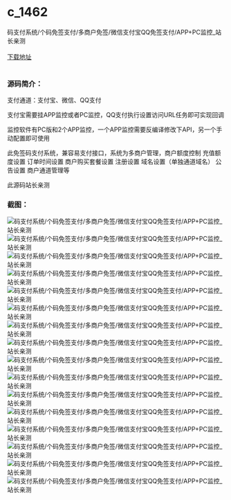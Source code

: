 # c_1462
码支付系统/个码免签支付/多商户免签/微信支付宝QQ免签支付/APP+PC监控_站长亲测
<br/></br>
[下载地址](https://www.uuid2.com/1462.html "下载地址")
<br/></br>
<h3>源码简介：</h3>
<p>支付通道：支付宝、微信、QQ支付<p>
<p>支付宝需要挂APP监控或者PC监控，QQ支付执行设置访问URL任务即可实现回调<p>
<p>监控软件有PC版和2个APP监控，一个APP监控需要反编译修改下API，另一个手动配置即可使用<p>
<p>此免签码支付系统，兼容易支付接口，系统为多商户管理，商户额度控制 充值额度设置 订单时间设置 商户购买套餐设置 注册设置 域名设置（单独通道域名） 公告设置 商户通道管理等<p>
<p>此源码站长亲测<p>
<h3>截图：</h3>
<img src="https://www.uuid2.com/wp-content/uploads/img/uimage/27511629787442.png" alt="码支付系统/个码免签支付/多商户免签/微信支付宝QQ免签支付/APP+PC监控_站长亲测"><img src="https://www.uuid2.com/wp-content/uploads/img/uimage/26491629787444.png" alt="码支付系统/个码免签支付/多商户免签/微信支付宝QQ免签支付/APP+PC监控_站长亲测"><img src="https://www.uuid2.com/wp-content/uploads/img/uimage/83671629787450.png" alt="码支付系统/个码免签支付/多商户免签/微信支付宝QQ免签支付/APP+PC监控_站长亲测"><img src="https://www.uuid2.com/wp-content/uploads/img/uimage/90471629787453.png" alt="码支付系统/个码免签支付/多商户免签/微信支付宝QQ免签支付/APP+PC监控_站长亲测"><img src="https://www.uuid2.com/wp-content/uploads/img/uimage/24621629787459.png" alt="码支付系统/个码免签支付/多商户免签/微信支付宝QQ免签支付/APP+PC监控_站长亲测"><img src="https://www.uuid2.com/wp-content/uploads/img/uimage/92601629787461.png" alt="码支付系统/个码免签支付/多商户免签/微信支付宝QQ免签支付/APP+PC监控_站长亲测"><img src="https://www.uuid2.com/wp-content/uploads/img/uimage/45021629787464.png" alt="码支付系统/个码免签支付/多商户免签/微信支付宝QQ免签支付/APP+PC监控_站长亲测"><img src="https://www.uuid2.com/wp-content/uploads/img/uimage/65921629787469.png" alt="码支付系统/个码免签支付/多商户免签/微信支付宝QQ免签支付/APP+PC监控_站长亲测"><img src="https://www.uuid2.com/wp-content/uploads/img/uimage/5571629787472.png" alt="码支付系统/个码免签支付/多商户免签/微信支付宝QQ免签支付/APP+PC监控_站长亲测"><img src="https://www.uuid2.com/wp-content/uploads/img/uimage/45411629787473.png" alt="码支付系统/个码免签支付/多商户免签/微信支付宝QQ免签支付/APP+PC监控_站长亲测"><img src="https://www.uuid2.com/wp-content/uploads/img/uimage/48371629787478.png" alt="码支付系统/个码免签支付/多商户免签/微信支付宝QQ免签支付/APP+PC监控_站长亲测"><img src="https://www.uuid2.com/wp-content/uploads/img/uimage/82381629787481.png" alt="码支付系统/个码免签支付/多商户免签/微信支付宝QQ免签支付/APP+PC监控_站长亲测"><img src="https://www.uuid2.com/wp-content/uploads/img/uimage/51771629787483.png" alt="码支付系统/个码免签支付/多商户免签/微信支付宝QQ免签支付/APP+PC监控_站长亲测"><img src="https://www.uuid2.com/wp-content/uploads/img/uimage/35791629787486.png" alt="码支付系统/个码免签支付/多商户免签/微信支付宝QQ免签支付/APP+PC监控_站长亲测"><img src="https://www.uuid2.com/wp-content/uploads/img/uimage/34381629787490.png" alt="码支付系统/个码免签支付/多商户免签/微信支付宝QQ免签支付/APP+PC监控_站长亲测"><img src="https://www.uuid2.com/wp-content/uploads/img/uimage/91791629787494.png" alt="码支付系统/个码免签支付/多商户免签/微信支付宝QQ免签支付/APP+PC监控_站长亲测">
